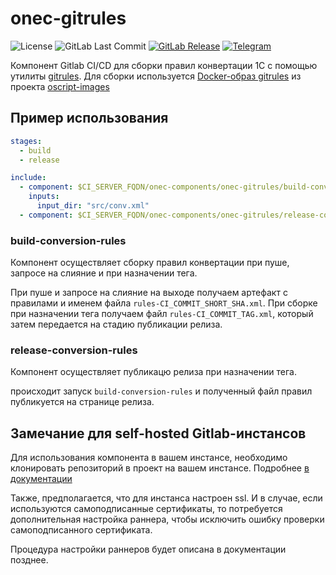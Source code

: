 # onec-gitrules

![License](https://img.shields.io/gitlab/license/onec-components/onec-gitrules)
![GitLab Last Commit](https://img.shields.io/gitlab/last-commit/onec-components/onec-gitrules)
[![GitLab Release](https://img.shields.io/gitlab/v/release/onec-components/onec-gitrules)](https://gitlab.com/explore/catalog/onec-components/onec-gitrules)
[![Telegram](https://telegram-badge.vercel.app/api/telegram-badge?channelId=@pravets_IT)](https://t.me/pravets_it)

Компонент Gitlab CI/CD для сборки правил конвертации 1С с помощью утилиты [gitrules](https://github.com/otymko/gitrules). Для сборки используется [Docker-образ gitrules](https://hub.docker.com/r/sleemp/gitrules) из проекта [oscript-images](https://github.com/pravets/oscript-images)

## Пример использования

```yaml
stages:
  - build
  - release

include:
  - component: $CI_SERVER_FQDN/onec-components/onec-gitrules/build-conversion-rules@1.0.2
    inputs:
      input_dir: "src/conv.xml"
  - component: $CI_SERVER_FQDN/onec-components/onec-gitrules/release-conversion-rules@1.0.2
```

### build-conversion-rules

Компонент осуществляет сборку правил конвертации при пуше, запросе на слияние и при назначении тега.

При пуше и запросе на слияние на выходе получаем артефакт с правилами и именем файла `rules-CI_COMMIT_SHORT_SHA.xml`.
При сборке при назначении тега получаем файл `rules-CI_COMMIT_TAG.xml`, который затем передается на стадию публикации релиза.

### release-conversion-rules

Компонент осуществляет публикацю релиза при назначении тега.

происходит запуск `build-conversion-rules` и полученный файл правил публикуется на странице релиза.

## Замечание для self-hosted Gitlab-инстансов

Для использования компонента в вашем инстансе, необходимо клонировать репозиторий в проект на вашем инстансе. Подробнее [в документации](https://docs.gitlab.com/ci/components/#use-a-gitlabcom-component-on-gitlab-self-managed)

Также, предполагается, что для инстанса настроен ssl. И в случае, если используются самоподписанные сертификаты, то потребуется дополнительная настройка раннера, чтобы исключить ошибку проверки самоподписанного сертификата.

Процедура настройки раннеров будет описана в документации позднее.
